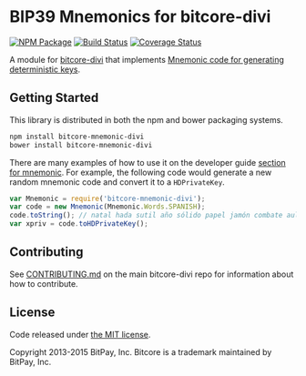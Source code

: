 BIP39 Mnemonics for bitcore-divi
=======

[![NPM Package](https://img.shields.io/npm/v/bitcore-mnemonic-divi.svg?style=flat-square)](https://www.npmjs.org/package/bitcore-mnemonic-divi)
[![Build Status](https://img.shields.io/travis/divicoin/bitcore-mnemonic-divi.svg?branch=master&style=flat-square)](https://travis-ci.org/divicoin/bitcore-mnemonic-divi)
[![Coverage Status](https://img.shields.io/coveralls/divicoin/bitcore-mnemonic-divi.svg?style=flat-square)](https://coveralls.io/r/divicoin/bitcore-mnemonic-divi)

A module for [bitcore-divi](https://github.com/divicoin/bitcore-divi) that implements [Mnemonic code for generating deterministic keys](https://github.com/bitcoin/bips/blob/master/bip-0039.mediawiki).

## Getting Started

This library is distributed in both the npm and bower packaging systems.

```sh
npm install bitcore-mnemonic-divi
bower install bitcore-mnemonic-divi
```

There are many examples of how to use it on the developer guide [section for mnemonic](http://bitcore.io/guide/module/mnemonic/index.html). For example, the following code would generate a new random mnemonic code and convert it to a `HDPrivateKey`.

```javascript
var Mnemonic = require('bitcore-mnemonic-divi');
var code = new Mnemonic(Mnemonic.Words.SPANISH);
code.toString(); // natal hada sutil año sólido papel jamón combate aula flota ver esfera...
var xpriv = code.toHDPrivateKey();
```

## Contributing

See [CONTRIBUTING.md](https://github.com/divicoin/bitcore-divi/blob/master/CONTRIBUTING.md) on the main bitcore-divi repo for information about how to contribute.

## License

Code released under [the MIT license](https://github.com/bitpay/bitcore/blob/master/LICENSE).

Copyright 2013-2015 BitPay, Inc. Bitcore is a trademark maintained by BitPay, Inc.
